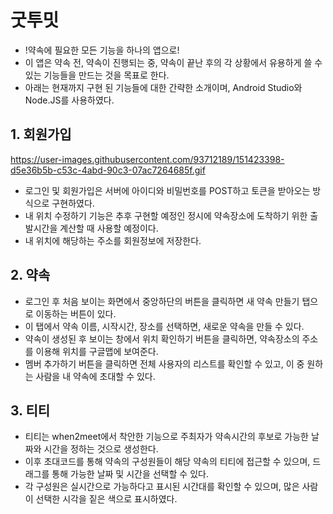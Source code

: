 # 굿투밋

- !약속에 필요한 모든 기능을 하나의 앱으로!
- 이 앱은 약속 전, 약속이 진행되는 중, 약속이 끝난 후의 각 상황에서 유용하게 쓸 수 있는 기능들을 만드는 것을 목표로 한다.
- 아래는 현재까지 구현 된 기능들에 대한 간략한 소개이며, Android Studio와 Node.JS를 사용하였다.

## 1. 회원가입

https://user-images.githubusercontent.com/93712189/151423398-d5e36b5b-c53c-4abd-90c3-07ac7264685f.gif

- 로그인 및 회원가입은 서버에 아이디와 비밀번호를 POST하고 토큰을 받아오는 방식으로 구현하였다.
- 내 위치 수정하기 기능은 추후 구현할 예정인 정시에 약속장소에 도착하기 위한 출발시간을 계산할 때 사용할 예정이다.
- 내 위치에 해당하는 주소를 회원정보에 저장한다.

## 2. 약속

- 로그인 후 처음 보이는 화면에서 중앙하단의 버튼을 클릭하면 새 약속 만들기 탭으로 이동하는 버튼이 있다.
- 이 탭에서 약속 이름, 시작시간, 장소를 선택하면, 새로운 약속을 만들 수 있다.
- 약속이 생성된 후 보이는 창에서 위치 확인하기 버튼을 클릭하면, 약속장소의 주소를 이용해 위치를 구글맵에 보여준다.
- 멤버 추가하기 버튼을 클릭하면 전체 사용자의 리스트를 확인할 수 있고, 이 중 원하는 사람을 내 약속에 초대할 수 있다.

## 3. 티티

- 티티는 when2meet에서 착안한 기능으로 주최자가 약속시간의 후보로 가능한 날짜와 시간을 정하는 것으로 생성한다.
- 이후 초대코드를 통해 약속의 구성원들이 해당 약속의 티티에 접근할 수 있으며, 드래그를 통해 가능한 날짜 및 시간을 선택할 수 있다.
- 각 구성원은 실시간으로 가능하다고 표시된 시간대를 확인할 수 있으며, 많은 사람이 선택한 시각을 짙은 색으로 표시하였다.
